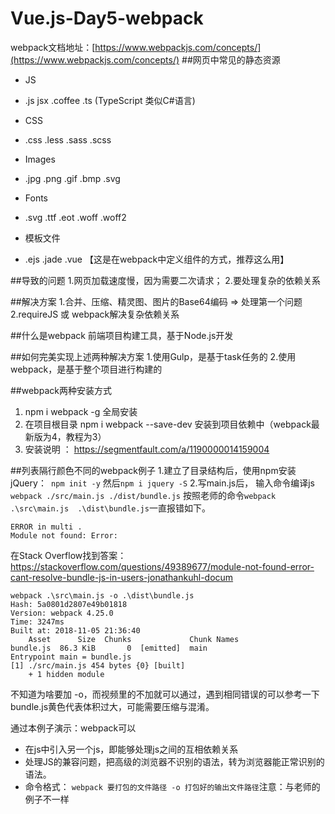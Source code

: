 # Vue.js-Day5-webpack
webpack文档地址：[https://www.webpackjs.com/concepts/](https://www.webpackjs.com/concepts/)
##网页中常见的静态资源
+ JS
 - .js jsx .coffee .ts (TypeScript 类似C#语言)
+ CSS
- .css .less .sass .scss
+ Images
- .jpg .png .gif .bmp .svg
+ Fonts
- .svg .ttf .eot .woff .woff2
+ 模板文件
- .ejs .jade .vue 【这是在webpack中定义组件的方式，推荐这么用】

##导致的问题
1.网页加载速度慢，因为需要二次请求；
2.要处理复杂的依赖关系

##解决方案
1.合并、压缩、精灵图、图片的Base64编码 => 处理第一个问题
2.requireJS 或 webpack解决复杂依赖关系

##什么是webpack
前端项目构建工具，基于Node.js开发

##如何完美实现上述两种解决方案
1.使用Gulp，是基于task任务的
2.使用webpack，是基于整个项目进行构建的

##webpack两种安装方式
1. npm i webpack -g 全局安装
2. 在项目根目录 npm i webpack --save-dev 安装到项目依赖中（webpack最新版为4，教程为3）
3. 安装说明 ： https://segmentfault.com/a/1190000014159004

##列表隔行颜色不同的webpack例子
1.建立了目录结构后，使用npm安装jQuery：` npm init -y` 然后`npm i jquery -S`
2.写main.js后， 输入命令编译js ` webpack ./src/main.js ./dist/bundle.js`
按照老师的命令`webpack .\src\main.js  .\dist\bundle.js`一直报错如下。

```
ERROR in multi .
Module not found: Error:
```
在Stack Overflow找到答案：https://stackoverflow.com/questions/49389677/module-not-found-error-cant-resolve-bundle-js-in-users-jonathankuhl-docum
```
webpack .\src\main.js -o .\dist\bundle.js
Hash: 5a0801d2807e49b01818
Version: webpack 4.25.0
Time: 3247ms
Built at: 2018-11-05 21:36:40
    Asset      Size  Chunks             Chunk Names
bundle.js  86.3 KiB       0  [emitted]  main
Entrypoint main = bundle.js
[1] ./src/main.js 454 bytes {0} [built]
    + 1 hidden module

```
不知道为啥要加 -o，而视频里的不加就可以通过，遇到相同错误的可以参考一下
bundle.js黄色代表体积过大，可能需要压缩与混淆。

通过本例子演示：webpack可以
- 在js中引入另一个js，即能够处理js之间的互相依赖关系
- 处理JS的兼容问题，把高级的浏览器不识别的语法，转为浏览器能正常识别的语法。
- 命令格式： `webpack 要打包的文件路径 -o 打包好的输出文件路径`注意：与老师的例子不一样